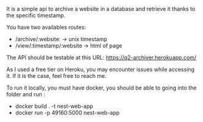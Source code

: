It is a simple api to archive a website in a database and retrieve it thanks to the specific timestamp.

You have two availables routes:
- /archive/:website: → unix timestamp
- /view/:timestamp/:website → html of page

The API should be testable at this URL: https://q2-archiver.herokuapp.com/

As I used a free tier on Heroku, you may encounter issues while accessing it. If it is the case, feel free to reach me.


To run it locally, you must have docker, you should be able to going into the folder and run :
  - docker build . -t nest-web-app
  - docker run -p 49160:5000 nest-web-app
